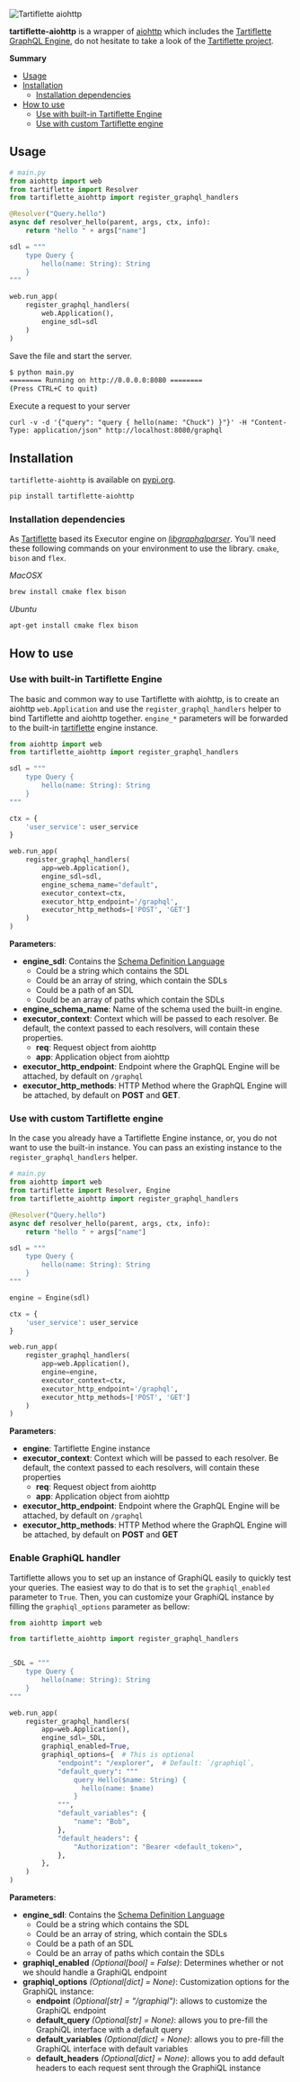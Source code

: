 ![Tartiflette aiohttp](docs/github-landing.png)

**tartiflette-aiohttp** is a wrapper of [aiohttp](https://github.com/aio-libs/aiohttp/) which includes the [Tartiflette GraphQL Engine](https://github.com/dailymotion/tartiflette), do not hesitate to take a look of the [Tartiflette project](https://github.com/dailymotion/tartiflette).

**Summary**

- [Usage](#usage)
- [Installation](#installation)
    - [Installation dependencies](#installation-dependencies)
- [How to use](#how-to-use)
    - [Use with built-in Tartiflette Engine](#use-with-built-in-tartiflette-engine)
    - [Use with custom Tartiflette engine](#use-with-custom-tartiflette-engine)

## Usage

```python
# main.py
from aiohttp import web
from tartiflette import Resolver
from tartiflette_aiohttp import register_graphql_handlers

@Resolver("Query.hello")
async def resolver_hello(parent, args, ctx, info):
    return "hello " + args["name"]

sdl = """
    type Query {
        hello(name: String): String
    }
"""

web.run_app(
    register_graphql_handlers(
        web.Application(),
        engine_sdl=sdl
    )
)
```

Save the file and start the server.

```bash
$ python main.py
======== Running on http://0.0.0.0:8080 ========
(Press CTRL+C to quit)
```

Execute a request to your server
```
curl -v -d '{"query": "query { hello(name: "Chuck") }"}' -H "Content-Type: application/json" http://localhost:8080/graphql
```

## Installation

`tartiflette-aiohttp` is available on [pypi.org](https://pypi.org/project/tartiflette-aiohttp/).

```bash
pip install tartiflette-aiohttp
```

### Installation dependencies

As [Tartiflette](https://github.com/dailymotion/tartiflette) based its Executor engine on *[libgraphqlparser](https://github.com/graphql/libgraphqlparser)*. You'll need these following commands on your environment to use the library. `cmake`, `bison` and `flex`.

*MacOSX*
```bash
brew install cmake flex bison
```

*Ubuntu*
```bash
apt-get install cmake flex bison
```

## How to use

### Use with built-in Tartiflette Engine

The basic and common way to use Tartiflette with aiohttp, is to create an aiohttp `web.Application` and use the `register_graphql_handlers` helper to bind Tartiflette and aiohttp together. `engine_*` parameters will be forwarded to the built-in [tartiflette](https://github.com/dailymotion/tartiflette) engine instance.

```python
from aiohttp import web
from tartiflette_aiohttp import register_graphql_handlers

sdl = """
    type Query {
        hello(name: String): String
    }
"""

ctx = {
    'user_service': user_service
}

web.run_app(
    register_graphql_handlers(
        app=web.Application(),
        engine_sdl=sdl,
        engine_schema_name="default",
        executor_context=ctx,
        executor_http_endpoint='/graphql',
        executor_http_methods=['POST', 'GET']
    )
)
```

**Parameters**:

* **engine_sdl**: Contains the [Schema Definition Language](https://graphql.org/learn/schema/)
  - Could be a string which contains the SDL
  - Could be an array of string, which contain the SDLs
  - Could be a path of an SDL
  - Could be an array of paths which contain the SDLs
* **engine_schema_name**: Name of the schema used the built-in engine.
* **executor_context**: Context which will be passed to each resolver. Be default, the context passed to each resolvers, will contain these properties.
  - **req**: Request object from aiohttp
  - **app**: Application object from aiohttp
* **executor_http_endpoint**: Endpoint where the GraphQL Engine will be attached, by default on `/graphql`
* **executor_http_methods**: HTTP Method where the GraphQL Engine will be attached, by default on **POST** and **GET**.

### Use with custom Tartiflette engine

In the case you already have a Tartiflette Engine instance, or, you do not want to use the built-in instance. You can pass an existing instance to the `register_graphql_handlers` helper.

```python
# main.py
from aiohttp import web
from tartiflette import Resolver, Engine
from tartiflette_aiohttp import register_graphql_handlers

@Resolver("Query.hello")
async def resolver_hello(parent, args, ctx, info):
    return "hello " + args["name"]

sdl = """
    type Query {
        hello(name: String): String
    }
"""

engine = Engine(sdl)

ctx = {
    'user_service': user_service
}

web.run_app(
    register_graphql_handlers(
        app=web.Application(),
        engine=engine,
        executor_context=ctx,
        executor_http_endpoint='/graphql',
        executor_http_methods=['POST', 'GET']
    )
)
```

**Parameters**:

* **engine**: Tartiflette Engine instance
* **executor_context**: Context which will be passed to each resolver. Be default, the context passed to each resolvers, will contain these properties
  - **req**: Request object from aiohttp
  - **app**: Application object from aiohttp
* **executor_http_endpoint**: Endpoint where the GraphQL Engine will be attached, by default on `/graphql`
* **executor_http_methods**: HTTP Method where the GraphQL Engine will be attached, by default on **POST** and **GET**

### Enable GraphiQL handler

Tartiflette allows you to set up an instance of GraphiQL easily to quickly test
your queries. The easiest way to do that is to set the `graphiql_enabled`
parameter to `True`. Then, you can customize your GraphiQL instance by filling
the `graphiql_options` parameter as bellow:

```python
from aiohttp import web

from tartiflette_aiohttp import register_graphql_handlers


_SDL = """
    type Query {
        hello(name: String): String
    }
"""

web.run_app(
    register_graphql_handlers(
        app=web.Application(),
        engine_sdl=_SDL,
        graphiql_enabled=True,
        graphiql_options={  # This is optional
            "endpoint": "/explorer",  # Default: `/graphiql`,
            "default_query": """
                query Hello($name: String) {
                  hello(name: $name)
                }
            """,
            "default_variables": {
                "name": "Bob",
            },
            "default_headers": {
                "Authorization": "Bearer <default_token>",
            },
        },
    )
)
```

**Parameters**:

* **engine_sdl**: Contains the [Schema Definition Language](https://graphql.org/learn/schema/)
  - Could be a string which contains the SDL
  - Could be an array of string, which contain the SDLs
  - Could be a path of an SDL
  - Could be an array of paths which contain the SDLs
* **graphiql_enabled** *(Optional[bool] = False)*: Determines whether or not we should handle a GraphiQL endpoint
* **graphiql_options** *(Optional[dict] = None)*: Customization options for the GraphiQL instance:
  - **endpoint** *(Optional[str] = "/graphiql")*: allows to customize the GraphiQL endpoint
  - **default_query** *(Optional[str] = None)*: allows you to pre-fill the GraphiQL interface with a default query
  - **default_variables** *(Optional[dict] = None)*: allows you to pre-fill the GraphiQL interface with default variables
  - **default_headers** *(Optional[dict] = None)*: allows you to add default headers to each request sent through the GraphiQL instance